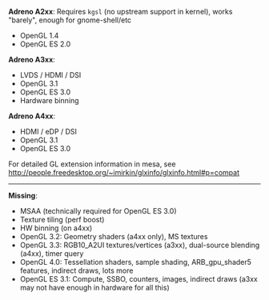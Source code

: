 **Adreno A2xx**: Requires `kgsl` (no upstream support in kernel), works "barely", enough for gnome-shell/etc
 * OpenGL 1.4
 * OpenGL ES 2.0

**Adreno A3xx**:
 * LVDS / HDMI / DSI
 * OpenGL 3.1
 * OpenGL ES 3.0
 * Hardware binning

**Adreno A4xx**:
 * HDMI / eDP / DSI
 * OpenGL 3.1
 * OpenGL ES 3.0

For detailed GL extension information in mesa, see http://people.freedesktop.org/~imirkin/glxinfo/glxinfo.html#p=compat

***

**Missing**:
* MSAA (technically required for OpenGL ES 3.0)
* Texture tiling (perf boost)
* HW binning (on a4xx)
* OpenGL 3.2: Geometry shaders (a4xx only), MS textures
* OpenGL 3.3: RGB10_A2UI textures/vertices (a3xx), dual-source blending (a4xx), timer query
* OpenGL 4.0: Tessellation shaders, sample shading, ARB_gpu_shader5 features, indirect draws, lots more
* OpenGL ES 3.1: Compute, SSBO, counters, images, indirect draws (a3xx may not have enough in hardware for all this)